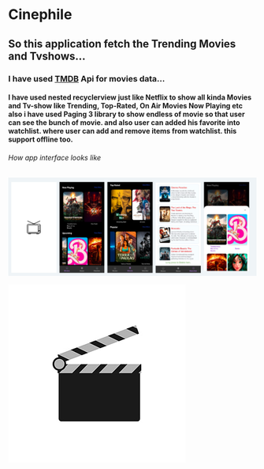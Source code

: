 # Cinephile

## So this application fetch the Trending Movies and Tvshows...

### I have used [TMDB](https://www.themoviedb.org/) Api for movies data...

#### I have used nested recyclerview just like Netflix to show all kinda Movies and Tv-show like Trending, Top-Rated, On Air Movies Now Playing etc also i have used Paging 3 library to show endless of movie so that user can see the bunch of movie. and also user can added his favorite into watchlist. where user can add and remove items from watchlist. this support offline too.

###### How app interface looks like  

![](https://github.com/Abhishek4uh/Cinephile/blob/master/cinephile.png)


[![Youtube Link](https://github.com/Abhishek4uh/Cinephile/blob/master/app/src/main/res/mipmap-mdpi/movie_logo.jpg)](https://www.youtube.com/watch?v=UAQTr-Jg2i4)

